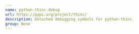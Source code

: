 ```yaml
---
name: python-thinc-debug
url: https://pypi.org/project/thinc/
description: Detached debugging symbols for python-thinc.
group: None
---
```

